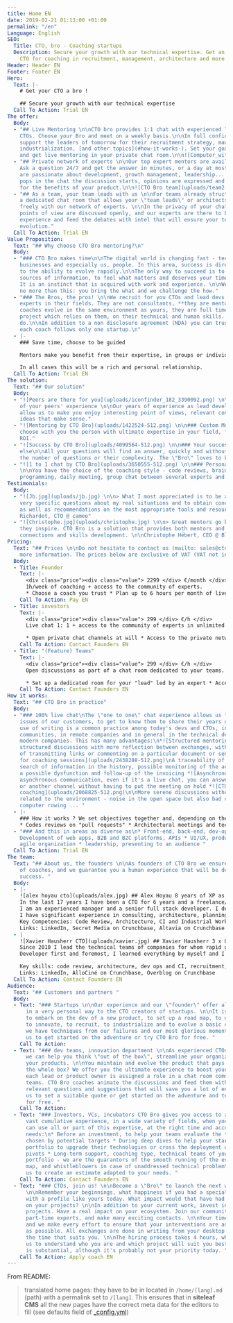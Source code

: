 ```yaml
---
title: Home EN
date: 2019-02-21 01:13:00 +01:00
permalink: "/en"
Language: English
SEO:
  Title: CTO, bro - Coaching startups
  Description: Secure your growth with our technical expertise. Get an experienced
    CTO for coaching in recruitment, management, architecture and more.
Header: Header EN
Footer: Footer EN
Hero:
  Text: |-
    # Get your CTO a bro !

    ## Secure your growth with our technical expertise
  Call To Action: Trial EN
The offer:
  Body:
  - "## Live Mentoring \n\nCTO bro provides 1:1 chat with experienced lead devs and
    CTOs. Choose your Bro and meet on a weekly basis.\n\nIn full confidentiality we
    support the leaders of tomorrow for their recruitment strategy, management, code
    industrialization, [and other topics](#how-it-works-). Set your goals together
    and get live mentoring in your private chat room.\n\n![Computer_with_tea.png](uploads/computer_with_tea.png)"
  - "## Private network of experts \n\nOur top expert mentors are available round-the-clock.
    Ask a question 24/7 and get the answer in minutes, or a day at most. \n\nAll coaches
    are passionate about development, growth management, leadership... When a question
    pops in the chat the discussion starts, opinions are expressed and confronted
    for the benefits of your product.\n\n![CTO Bro team](uploads/team2.png)"
  - "## As a team, your team leads with us \n\nFor teams already structured, we offer
    a dedicated chat room that allows your \"team leads\" or architects to discuss
    freely with our network of experts. \n\nIn the privacy of your chat room, all
    points of view are discussed openly, and our experts are there to bring their
    experience and feed the debates with intel that will ensure your teams a rapid
    evolution."
  Call To Action: Trial EN
Value Proposition:
  Text: "## Why choose CTO Bro mentoring?\n"
  Body:
  - "### CTO Bro makes time\n\nThe digital world is changing fast - technology, practices,
    businesses and especially us, people. In this area, success is directly linked
    to the ability to evolve rapidly.\n\nThe only way to succeed is to find the right
    sources of information, to feel what matters and deserves your time and attention.
    It is an instinct that is acquired with work and experience. \n\nWe offer you
    no more than this: you bring the what and we challenge the how."
  - "### The Bros, the pros! \n\nWe recruit for you CTOs and lead devs who are recognized
    experts in their fields. They are not consultants, **they are mentors**.\n\nOur
    coaches evolve in the same environment as yours, they are full time on their ambitious
    project which relies on them, on their technical and human skills. Just like you
    do.\n\nIn addition to a non disclosure agreement (NDA) you can trust them blindly,
    each coach follows only one startup.\n"
  - |-
    ### Save time, choose to be guided

    Mentors make you benefit from their expertise, in groups or individually, occasionally or daily. No matter the method, we want your success.

    In all cases this will be a rich and personal relationship.
  Call To Action: Trial EN
The solution:
  Text: "## Our solution"
  Body:
  - "![Peers are there for you](uploads/iconfinder_182_3390092.png) \n\n### Take advantage
    of your peers' experience \n\nOur years of experience as lead developers and CTOs
    allow us to make you enjoy interesting point of views, relevant contacts and new
    ideas that make sense."
  - "![Mentoring by CTO Bro](uploads/1422524-512.png) \n\n### Custom Mentoring \n\nWe
    choose with you the person with ultimate expertise in your field, for an immediate
    ROI."
  - "![Success by CTO Bro](uploads/4099564-512.png) \n\n### Your success, nothing
    else\n\nAll your questions will find an answer, quickly and without limits in
    the number of questions or their complexity. The \"Bro\" loves to be challenged!"
  - "![1 to 1 chat by CTO Bro](uploads/3650555-512.png) \n\n### Personalize your experience
    \n\nYou have the choice of the coaching style - code reviews, brainstorming, pear
    programming, daily meeting, group chat between several experts and your collaborators."
Testimonials:
  Body:
  - "![Jb.jpg](uploads/jb.jpg) \n\n> What I most appreciated is to be able to ask
    very specific questions about my real situations and to obtain concrete solutions
    as well as recommendations on the most appropriate tools and resources. \n\nJean-Baptiste
    Richardet, CTO @ cameo"
  - "![Christophe.jpg](uploads/christophe.jpg) \n\n> Great mentors go beyond questions,
    they inspire. CTO Bro is a solution that provides both mentors and mentors with
    connections and skills development. \n\nChristophe Hébert, CEO @ Bluecoders"
Pricing:
  Text: "## Prices \n\nDo not hesitate to contact us (mailto: sales@cto-bro.com) for
    more information. The prices below are exclusive of VAT (VAT not included). "
  Body:
  - Title: Founder
    Text: |-
      <div class="price"><div class="value"> 2299 </div> €/month </div>
      1h/week of coaching + access to the community of experts.
      * Choose a coach you trust * Plan up to 6 hours per month of live private chat with your "bro" * Access to the private network of CTO Bro experts
    Call To Action: Pay EN
  - Title: investors
    Text: |-
      <div class="price"><div class="value"> 299 </div> €/h </div>
      Live chat 1: 1 + access to the community of experts in unlimited. Billing in use.

      * Open private chat channels at will * Access to the private network of CTO Bro experts * Activity monitoring and monthly reports
    Call To Action: Contact Founders EN
  - Title: "(Feature) Teams"
    Text: |-
      <div class="price"><div class="value"> 299 </div> €/h </div>
      Open discussions as part of a chat room dedicated to your teams. Billing in use.

      * Set up a dedicated room for your "lead" led by an expert * Access to the private network of CTO Bro experts * Activity monitoring and monthly reports
    Call To Action: Contact Founders EN
How it works:
  Text: "## CTO Bro in practice"
  Body:
  - "### 100% live chat\nThe \"one to one\" chat experience allows us to address the
    issues of our customers, to get to know them to share their years of experience.\n\nThe
    use of writing is a common practice among today's devs and CTOs, in open source
    communities, in remote companies and in general in the technical departments of
    modern companies. This has many advantages:\n*![Structured mentoring](uploads/2640826-512-e24cb2.png)\n\nMore
    structured discussions with more reflection between exchanges, with the possibility
    of transmitting links or commenting on a particular document or sentence *![Reporting
    for coaching sessions](uploads/2438288-512.png)\nA traceability of the exchanges,
    search of information in the history, possible monitoring of the activity to detect
    a possible dysfunction and follow-up of the invoicing *![Asynchronous mentoring](uploads/2951044-512.png)\nMore
    asynchronous communication, even if it's a live chat, you can answer an IRL question
    or another channel without having to put the meeting on hold *![CTO mentoring
    coaching](uploads/2068825-512.png)\n\nMore serene discussions without the \"noise\"
    related to the environment - noise in the open space but also bad connections,
    computer rowing ... "
  - |-
    ### How it works ? We set objectives together and, depending on the needs, here's what we do concretely:
    * Codes reviews on "pull requests" * Architectural meetings and technical choices * Regular points on the recruitment strategy * Innovation consulting, prototyping, MVP, road map
  - "### And this in areas as diverse as\n* Front-end, back-end, dev-ops, databases\n*
    Development of web apps, B2B and B2C platforms, APIs * UI/UX, product management,
    agile organization * leadership, presenting to an audience "
  Call To Action: Trial EN
The team:
  Text: "## About us, the founders \n\nAs founders of CTO Bro we ensure the recruitment
    of coaches, and we guarantee you a human experience that will be decisive in your
    success. "
  Body:
  - |-
    ![alex hoyau cto](uploads/alex.jpg) ## Alex Hoyau 8 years of XP as CTO
    In the last 17 years I have been a CTO for 6 years and a freelance/entrepreneur for 8 years.
    I am an experienced manager and a senior full stack developer. I developed my leadership in startup environments as well as in open source communities. On a more personal level, I am a volunteer in the Silex Labs association that I founded in 2010 to bring diversity to tech companies.
    I have significant experience in consulting, architecture, planning and development of critical projects for companies and startups.
    Key Competencies: Code Review, Architecture, CI and Industrial Workflows, Recruitment, Leadership
    Links: LinkedIn, Secret Media on Crunchbase, Altavia on Crunchbase
  - |
    ![Xavier Hausherr CTO](uploads/xavier.jpg) ## Xavier Hausherr 3 x CTO
    Since 2010 I lead the technical teams of companies for whom rapid growth is vital. In my last 3 experiences I have managed more than 50 developers, hired dozens of people. Together, we have evolved platforms delivering content to hundreds of millions of users every month.
    Developer first and foremost, I learned everything by myself and I stay on top of technology. I like to do code reviews as much as job interviews, set up the IC as much as the recruitment strategy or plan a road map. And above all, I like to share and progress with my colleagues.

    Key skills: code review, architecture, dev ops and CI, recruitment, HR, management.
    Links: LinkedIn, AlloCiné on Crunchbase, Overblog on Crunchbase
  Call To Action: Contact Founders EN
Audience:
  Text: "## Customers and partners "
  Body:
  - Text: "### Startups \n\nOur experience and our \"founder\" offer allow us to respond
      in a very personal way to the CTO creators of startups. \n\nIt is difficult
      to embark on the dev of a new product, to set up a road map, to define an MVP,
      to innovate, to recruit, to industrialize and to evolve a basic code. For this
      we have techniques from our failures and our most glorious moments. \n\nContact
      us to get started on the adventure or try CTO Bro for free. "
    Call To Action: 
  - Text: "### dev teams, innovation department \n\nAs experienced CTOs and Leads
      we can help you think \"out of the box\", streamline your organization and develop
      your products. \n\nYou maintain and evolve the product that pays the wages of
      the whole box? We offer you the ultimate experience to boost your feature teams:
      each lead or product owner is assigned a role in a chat room common to your
      teams. CTO Bro coaches animate the discussions and feed them with concrete examples,
      relevant questions and suggestions that will save you a lot of energy. \n\nContact
      us to set a suitable quote or get started on the adventure and test CTO Bro
      for free. "
    Call To Action: 
  - Text: "### Investors, VCs, incubators CTO Bro gives you access to an extremely
      vast cumulative experience, in a wide variety of fields, when you need it!\nYou
      can use all or part of this expertise, at the right time and according to your
      needs:\n* Before an investment, to help your teams evaluate the technical options
      chosen by potential targets * During deep dives to help your startups in the
      portfolio to upgrade their technologies or cross the deployment or critical
      pivots * Long-term support, coaching type, technical teams of your startups
      portfolio - we are the guarantors of the smooth running of the established road
      map, and whistleblowers in case of unaddressed technical problem\n\nContact
      us to create an estimate adapted to your needs. "
    Call To Action: Contact Founders EN
  - Text: "### CTOs, join us! \n\nBecome a \"Bro\" to launch the next wave of makers!
      \n\nRemember your beginnings, what happiness if you had a special relationship
      with a profile like yours today. What impact would that have had on your motivation,
      on your projects? \n\nIn addition to your current work, invest in new innovative
      projects. Have a real impact on your ecosystem. Join our community of recognized
      part-time experts, and make many exciting contacts. \n\nYour time is precious
      and we make every effort to ensure that your interventions are as effective
      as possible. All exchanges are done in writing from your desktop or mobile at
      the time that suits you. \n\nThe hiring process takes 4 hours, which allows
      us to understand who you are and which project will suit you best. And the pay
      is substantial, although it's probably not your priority today. "
    Call To Action: Apply coach EN
---
```


From README:

> translated home pages: they have to be in located in `/home/[lang].md` (path) with a permalink set to `/[lang]`. This ensures that in **siteleaf CMS** all the new pages have the correct meta data for the editors to fill (see defaults field of [_config.yml](./_config.yml))
